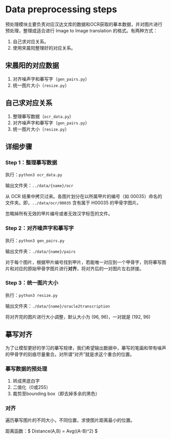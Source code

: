 # Data preprocessing steps

预处理模块主要负责对应汉达文库的数据和OCR获取的摹本数据，并对图片进行预处理，整理成适合进行 Image to Image translation 的格式。有两种方式：

1. 自己求对应关系。
2. 使用宋晨阳整理好的对应关系。

## 宋晨阳的对应数据

1. 对齐噪声字和摹写字（`gen_pairs.py`）
2. 统一图片大小（`resize.py`）

## 自己求对应关系

1. 整理摹写数据（`ocr_data.py`）
2. 对齐噪声字和摹写字（`gen_pairs.py`）
3. 统一图片大小（`resize.py`）

## 详细步骤

### Step 1：整理摹写数据

执行：`python3 ocr_data.py`

输出文件夹：`../data/{name}/ocr`

从 OCR 结果中拷贝过来。各图片划分在以所属甲片的编号（如 00035）命名的文件夹。即，`../data/ocr/00035` 含有属于 H00035 的甲骨字图片。

忽略掉所有无效的甲片编号或者无效汉字标签的文件。

### Step 2：对齐噪声字和摹写字

执行：`python3 gen_pairs.py` 

输出文件夹：`./data/{name}/pairs`

对于每个图片，根据甲片编号找到甲片，若能唯一对应到一个甲骨字，则将摹写图片和对应的原始甲骨字图片进行**对齐**，将对齐后的一对图片左右拼接。

### Step 3：统一图片大小

执行：`python3 resize.py`

输出文件夹：`./data/{name}/oracle2transcription`

将对齐完的图片进行大小调整，默认大小为 (96, 96)，一对就是 (192, 96)

## 摹写对齐

为了让模型更好的学习的摹写规律，我们希望输出数据中，摹写的笔画和带有噪声的甲骨字的刻痕尽量重合。对所谓“对齐”就是求这个重合的位置。

### 摹写数据的预处理

1. 转成黑底白字
2. 二值化（0或255）
3. 裁剪至bounding box（即去掉多余的黑色）

### 对齐

遍历摹写图片的不同大小，不同位置，求使图片距离最小的位置。

距离函数：$ Distance(A,B) = Avg((A-B)^2) $